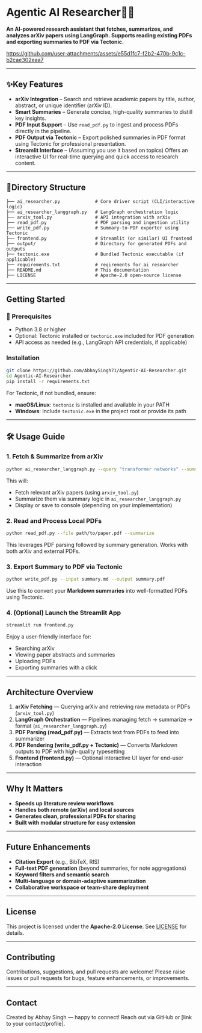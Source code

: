 # Agentic AI Researcher🤖📄

**An AI‑powered research assistant that fetches, summarizes, and analyzes arXiv papers using LangGraph. Supports reading existing PDFs and exporting summaries to PDF via Tectonic.**



https://github.com/user-attachments/assets/e55d1fc7-f2b2-470b-9c1c-b2cae302eaa7





---

## ✨Key Features

* **arXiv Integration** – Search and retrieve academic papers by title, author, abstract, or unique identifier (arXiv ID).
* **Smart Summaries** – Generate concise, high-quality summaries to distill key insights.
* **PDF Input Support** – Use `read_pdf.py` to ingest and process PDFs directly in the pipeline.
* **PDF Output via Tectonic** – Export polished summaries in PDF format using Tectonic for professional presentation.
* **Streamlit Interface** – (Assuming you use it based on topics) Offers an interactive UI for real-time querying and quick access to research content.

---

## 📂Directory Structure

```
├── ai_researcher.py             # Core driver script (CLI/interactive logic)
├── ai_researcher_langgraph.py   # LangGraph orchestration logic
├── arxiv_tool.py                # API integration with arXiv
├── read_pdf.py                  # PDF parsing and ingestion utility
├── write_pdf.py                 # Summary-to-PDF exporter using Tectonic
├── frontend.py                  # Streamlit (or similar) UI frontend
├── output/                      # Directory for generated PDFs and outputs
├── tectonic.exe                 # Bundled Tectonic executable (if applicable)
├── requirements.txt             # reqirements for ai researcher
├── README.md                    # This documentation
├── LICENSE                      # Apache‑2.0 open-source license
```

---

## Getting Started

### 🚀 Prerequisites

* Python 3.8 or higher
* Optional: Tectonic installed or `tectonic.exe` included for PDF generation
* API access as needed (e.g., LangGraph API credentials, if applicable)

### Installation

```bash
git clone https://github.com/AbhaySingh71/Agentic-AI-Researcher.git
cd Agentic-AI-Researcher
pip install -r requirements.txt
```

For Tectonic, if not bundled, ensure:

* **macOS/Linux**: `tectonic` is installed and available in your PATH
* **Windows**: Include `tectonic.exe` in the project root or provide its path

---

## 🛠 Usage Guide

### 1. Fetch & Summarize from arXiv

```bash
python ai_researcher_langgraph.py --query "transformer networks" --summarize
```

This will:

* Fetch relevant arXiv papers (using `arxiv_tool.py`)
* Summarize them via summary logic in `ai_researcher_langgraph.py`
* Display or save to console (depending on your implementation)

### 2. Read and Process Local PDFs

```bash
python read_pdf.py --file path/to/paper.pdf --summarize
```

This leverages PDF parsing followed by summary generation. Works with both arXiv and external PDFs.

### 3. Export Summary to PDF via Tectonic

```bash
python write_pdf.py --input summary.md --output summary.pdf
```

Use this to convert your **Markdown summaries** into well-formatted PDFs using Tectonic.

### 4. (Optional) Launch the Streamlit App

```bash
streamlit run frontend.py
```

Enjoy a user-friendly interface for:

* Searching arXiv
* Viewing paper abstracts and summaries
* Uploading PDFs
* Exporting summaries with a click

---

## Architecture Overview

1. **arXiv Fetching** — Querying arXiv and retrieving raw metadata or PDFs (`arxiv_tool.py`)
2. **LangGraph Orchestration** — Pipelines managing fetch → summarize → format (`ai_researcher_langgraph.py`)
3. **PDF Parsing (read\_pdf.py)** — Extracts text from PDFs to feed into summarizer
4. **PDF Rendering (write\_pdf.py + Tectonic)** — Converts Markdown outputs to PDF with high-quality typesetting
5. **Frontend (frontend.py)** — Optional interactive UI layer for end-user interaction

---

## Why It Matters

* **Speeds up literature review workflows**
* **Handles both remote (arXiv) and local sources**
* **Generates clean, professional PDFs for sharing**
* **Built with modular structure for easy extension**

---

## Future Enhancements

* **Citation Export** (e.g., BibTeX, RIS)
* **Full‑text PDF generation** (beyond summaries, for note aggregations)
* **Keyword filters and semantic search**
* **Multi‑language or domain‑adaptive summarization**
* **Collaborative workspace or team‑share deployment**

---

## License

This project is licensed under the **Apache‑2.0 License**. See [LICENSE](LICENSE) for details.

---

## Contributing

Contributions, suggestions, and pull requests are welcome!
Please raise issues or pull requests for bugs, feature enhancements, or improvements.

---

## Contact

Created by Abhay Singh — happy to connect!
Reach out via GitHub or \[link to your contact/profile].
